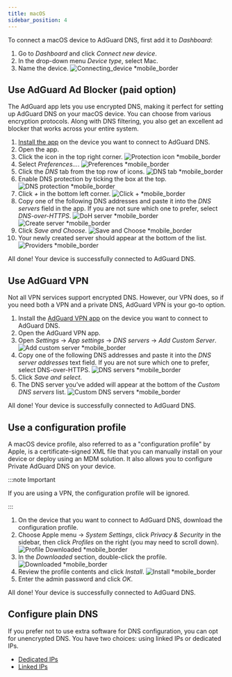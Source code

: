 ```yaml
---
title: macOS
sidebar_position: 4
---
```


To connect a macOS device to AdGuard DNS, first add it to *Dashboard*:

1. Go to *Dashboard* and click *Connect new device*.
1. In the drop-down menu *Device type*, select Mac.
1. Name the device.
    ![Connecting_device *mobile_border](https://cdn.adtidy.org/content/kb/dns/private/new_dns/connect/mac_ab/choose_mac.png)

## Use AdGuard Ad Blocker (paid option)

The AdGuard app lets you use encrypted DNS, making it perfect for setting up AdGuard DNS on your macOS device. You can choose from various encryption protocols. Along with DNS filtering, you also get an excellent ad blocker that works across your entire system.

1. [Install the app](https://adguard.com/adguard-mac/overview.html) on the device you want to connect to AdGuard DNS.
1. Open the app.
1. Click the icon in the top right corner.
    ![Protection icon *mobile_border](https://cdn.adtidy.org/content/kb/dns/private/new_dns/connect/mac_ab/mac_step3.png)
1. Select *Preferences...*.
    ![Preferences *mobile_border](https://cdn.adtidy.org/content/kb/dns/private/new_dns/connect/mac_ab/mac_step4.png)
1. Click the *DNS* tab from the top row of icons.
    ![DNS tab *mobile_border](https://cdn.adtidy.org/content/kb/dns/private/new_dns/connect/mac_ab/mac_step5.png)
1. Enable DNS protection by ticking the box at the top.
    ![DNS protection *mobile_border](https://cdn.adtidy.org/content/kb/dns/private/new_dns/connect/mac_ab/mac_step6.png)
1. Click *+* in the bottom left corner.
    ![Click + *mobile_border](https://cdn.adtidy.org/content/kb/dns/private/new_dns/connect/mac_ab/mac_step7.png)
1. Copy one of the following DNS addresses and paste it into the *DNS servers* field in the app. If you are not sure which one to prefer, select *DNS-over-HTTPS*.
    ![DoH server *mobile_border](https://cdn.adtidy.org/content/kb/dns/private/new_dns/connect/mac_ab/mac_step8_1.png)
    ![Create server *mobile_border](https://cdn.adtidy.org/content/kb/dns/private/new_dns/connect/mac_ab/mac_step8_2.png)
1. Click *Save and Choose*.
    ![Save and Choose *mobile_border](https://cdn.adtidy.org/content/kb/dns/private/new_dns/connect/mac_ab/mac_step9.png)
1. Your newly created server should appear at the bottom of the list.
    ![Providers *mobile_border](https://cdn.adtidy.org/content/kb/dns/private/new_dns/connect/mac_ab/mac_step10.png)

All done! Your device is successfully connected to AdGuard DNS.

## Use AdGuard VPN

Not all VPN services support encrypted DNS. However, our VPN does, so if you need both a VPN and a private DNS, AdGuard VPN is your go-to option.

1. Install the [AdGuard VPN app](https://adguard-vpn.com/mac/overview.html) on the device you want to connect to AdGuard DNS.
1. Open the AdGuard VPN app.
1. Open *Settings* → *App settings* → *DNS servers* → *Add Custom Server*.
    ![Add custom server *mobile_border](https://cdn.adtidy.org/content/kb/dns/private/new_dns/connect/mac_vpn/mac_step3.png)
1. Copy one of the following DNS addresses and paste it into the *DNS server addresses* text field. If you are not sure which one to prefer, select DNS-over-HTTPS.
    ![DNS servers *mobile_border](https://cdn.adtidy.org/content/kb/dns/private/new_dns/connect/mac_vpn/mac_step4.png)
1. Click *Save and select*.
1. The DNS server you’ve added will appear at the bottom of the *Custom DNS servers* list.
    ![Custom DNS servers *mobile_border](https://cdn.adtidy.org/content/kb/dns/private/new_dns/connect/mac_vpn/mac_step6.png)

All done! Your device is successfully connected to AdGuard DNS.

## Use a configuration profile

A macOS device profile, also referred to as a "configuration profile" by Apple, is a certificate-signed XML file that you can manually install on your device or deploy using an MDM solution. It also allows you to configure Private AdGuard DNS on your device.

:::note Important

If you are using a VPN, the configuration profile will be ignored.

:::

1. On the device that you want to connect to AdGuard DNS, download the configuration profile.
1. Choose Apple menu → *System Settings*, click *Privacy & Security* in the sidebar, then click *Profiles* on the right (you may need to scroll down).
    ![Profile Downloaded *mobile_border](https://cdn.adtidy.org/content/kb/dns/private/new_dns/connect/mac_profile/mac_step2.png)
1. In the *Downloaded* section, double-click the profile.
    ![Downloaded *mobile_border](https://cdn.adtidy.org/content/kb/dns/private/new_dns/connect/mac_profile/mac_step3.png)
1. Review the profile contents and click *Install*.
    ![Install *mobile_border](https://cdn.adtidy.org/content/kb/dns/private/new_dns/connect/mac_profile/mac_step4.png)
1. Enter the admin password and click *OK*.

All done! Your device is successfully connected to AdGuard DNS.

## Configure plain DNS

If you prefer not to use extra software for DNS configuration, you can opt for unencrypted DNS. You have two choices: using linked IPs or dedicated IPs.

- [Dedicated IPs](/private-dns/connect-devices/other-options/dedicated-ip.md)
- [Linked IPs](/private-dns/connect-devices/other-options/linked-ip.md)
